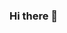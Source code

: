 ### Hi there 👋

<!--
**Lavine2bPr/Lavine2bPr** is a ✨ _special_ ✨ repository because its `README.md` (this file) appears on your GitHub profile.

Here are some ideas to get you started:

- 🔭 I’m currently working on myself
- 🌱 I’m currently learning English
- 👯 I’m looking to collaborate from home
- 🤔 I’m looking for help with God
- 💬 Ask me about my favorite color
- 📫 How to reach me: wuth a carrier pigeon
- 😄 Pronouns: she/her
- ⚡ Fun fact: i'm allergic
-->

